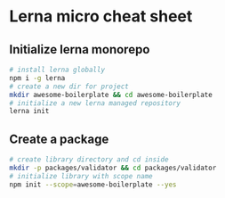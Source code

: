 # Lerna micro cheat sheet

## Initialize lerna monorepo

```bash
# install lerna globally
npm i -g lerna
# create a new dir for project
mkdir awesome-boilerplate && cd awesome-boilerplate
# initialize a new lerna managed repository
lerna init
```

## Create a package

```bash
# create library directory and cd inside
mkdir -p packages/validator && cd packages/validator
# initialize library with scope name
npm init --scope=awesome-boilerplate --yes
```